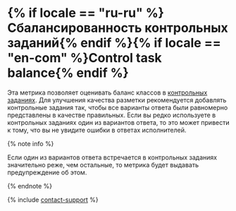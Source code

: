 # {% if locale == "ru-ru" %}Сбалансированность контрольных заданий{% endif %}{% if locale == "en-com" %}Control task balance{% endif %}

Эта метрика позволяет оценивать баланс классов в [контрольных заданиях](../../../glossary.md#control-task-ru). Для улучшения качества разметки рекомендуется добавлять контрольные задания так, чтобы все варианты ответа были равномерно представлены в качестве правильных. Если вы редко используете в контрольных заданиях один из вариантов ответа, то это может привести к тому, что вы не увидите ошибки в ответах исполнителей.

{% note info %}

Если один из вариантов ответа встречается в контрольных заданиях значительно реже, чем остальные, то метрика будет выдавать предупреждение об этом.

{% endnote %}

{% include [contact-support](../../_includes/contact-support-help.md) %}